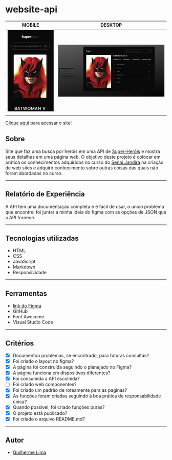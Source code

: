 # website-api
|      MOBILE         |          DESKTOP       |
|:-------------------:|:-----------------------:
|![](./images/mobile.png)|![](./images/desktop.png)|
|                     |                        |

[Clique aqui]() para acessar o site!

## **Sobre** 
Site que faz uma busca por heróis em uma API de [Super-Heróis](https://www.superheroapi.com/) e mostra seus detalhes em uma página web. O objetivo deste projeto é colocar em prática os conhecimentos adquiridos no curso do [Senai Jandira](https://jandira.sp.senai.br/) na criação de web sites e adquirir conhecimento sobre outras coisas das quais não foram abordadas no curso.

---

## **Relatório de Experiência** 
A API tem uma documentação completa e é fácil de usar, o unico problema que encontrei foi juntar a minha ideia do figma com as opções de JSON que a API fornece.

---

## **Tecnologias utilizadas**
- HTML
- CSS
- JavaScript
- Markdown
- Responsividade

---

##  **Ferramentas**
- [link do Figma](https://www.figma.com/file/PnO45vr7a8RT8tFZwEmVpk/API-dos-Her%C3%B3is?type=design&node-id=0-1&t=74mibjtdFLXcRlV2-0)
- GitHub
- Font Awesome
- Visual Studio Code

---
## **Critérios**
- [x]  Documentou problemas, se encontrado, para futuras consultas?
- [x]  Foi criado o layout no figma?
- [x]  A página foi construída seguindo o planejado no Figma?
- [x]  A página funciona em dispositivos diferentes?
- [x]  Foi consumida a API escolhida?
- [ ]  Foi criado web componentes?
- [x]  Foi criado um padrão de roteamente para as paginas?
- [x]  As funções foram criadas seguindo à boa prática de responsabilidade única?
- [x]  Quando possível, foi criado funções puras?
- [x]  O projeto está publicado?
- [x]  Foi criado o arquivo README.md?

---
## **Autor**
- [Guilherme Lima](https://github.com/murillobarbosa)  


